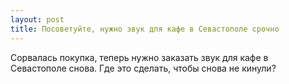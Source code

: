 ```yaml
---
layout: post 
title: Посоветуйте, нужно звук для кафе в Севастополе срочно 
--- 
```

Сорвалась покупка, теперь нужно заказать звук для кафе в Севастополе снова. Где это сделать, чтобы снова не кинули?